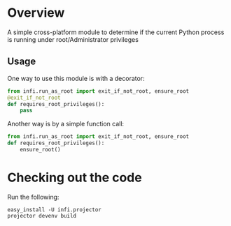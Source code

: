 Overview
========
A simple cross-platform module to determine if the current Python process is running under root/Administrator privileges


Usage
-----

One way to use this module is with a decorator:
```python
from infi.run_as_root import exit_if_not_root, ensure_root
@exit_if_not_root
def requires_root_privileges():
    pass
```

Another way is by a simple function call:
```python
from infi.run_as_root import exit_if_not_root, ensure_root
def requires_root_privileges():
    ensure_root()
```

Checking out the code
=====================

Run the following:

    easy_install -U infi.projector
    projector devenv build
